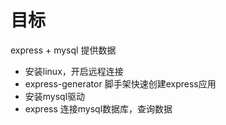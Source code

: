 # 目标
express + mysql 提供数据
- 安装linux，开启远程连接
- express-generator 脚手架快速创建express应用
- 安装mysql驱动
- express 连接mysql数据库，查询数据